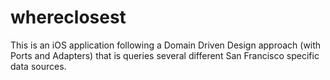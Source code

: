 # whereclosest
This is an iOS application following a Domain Driven Design approach (with Ports and Adapters) that is queries several different San Francisco specific data sources.
